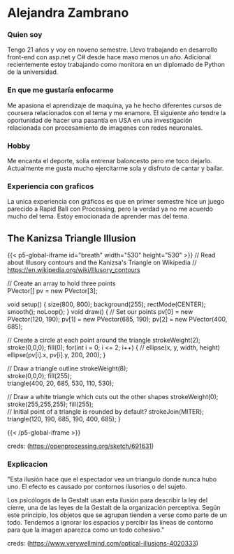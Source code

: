 # Alejandra Zambrano
### Quien soy
Tengo 21 años y voy en noveno semestre. Llevo trabajando en desarrollo front-end con asp.net y C# desde hace maso menos un año. Adicional recientemente estoy trabajando como monitora en un diplomado de Python de la universidad.
### En que me gustaría enfocarme
Me apasiona el aprendizaje de maquina, ya he hecho diferentes cursos de coursera relacionados con el tema y me enamore. El siguiente año tendre la oportunidad de hacer una pasantía en USA en una investigación relacionada con procesamiento de imagenes con redes neuronales.
### Hobby
Me encanta el deporte, solía entrenar baloncesto pero me toco dejarlo. Actualmente me gusta mucho ejercitarme sola y disfruto de cantar y bailar.

### Experiencia con graficos
La unica experiencia con gráficos es que en primer semestre hice un juego parecido a Rapid Ball con Processing, pero la verdad ya no me acuerdo mucho del tema. Estoy emocionada de aprender mas del tema.


## The Kanizsa Triangle Illusion
{{< p5-global-iframe id="breath" width="530" height="530" >}}
// Read about Illusory contours and the Kanizsa's Triangle on Wikipedia
// https://en.wikipedia.org/wiki/Illusory_contours

// Create an array to hold three points  
PVector[] pv = new PVector[3]; 

void setup() {
  size(800, 800);
  background(255);
  rectMode(CENTER);
  smooth();
  noLoop();
}
void draw() {
  // Set our points
  pv[0] = new PVector(120, 190);
  pv[1] = new PVector(685, 190);
  pv[2] = new PVector(400, 685);
  
  // Create a circle at each point around the triangle
  strokeWeight(2);  
  stroke(0,0,0);
  fill(0);
  for(int i = 0; i <= 2; i++)
  {
    // ellipse(x, y, width, height)  
    ellipse(pv[i].x, pv[i].y, 200, 200); 
  } 
  
  // Draw a triangle outline
  strokeWeight(8);  
  stroke(0,0,0);
  fill(255);  
  triangle(400, 20, 685, 530, 110, 530);

  // Draw a white triangle which cuts out the other shapes
  strokeWeight(0);
  stroke(255,255,255);
  fill(255);   
  // Initial point of a triangle is rounded by default?
  strokeJoin(MITER);
  triangle(120, 190, 685, 190, 400, 685);
}  

{{< /p5-global-iframe >}}

creds: (https://openprocessing.org/sketch/691631)

### Explicacion 
"Esta ilusión hace que el espectador vea un triangulo donde nunca hubo uno. El efecto es causado por contornos ilusorios o del sujeto.

Los psicólogos de la Gestalt usan esta ilusión para describir la ley del cierre, una de las leyes de la Gestalt de la organización perceptiva. Según este principio, los objetos que se agrupan tienden a verse como parte de un todo. Tendemos a ignorar los espacios y percibir las líneas de contorno para que la imagen aparezca como un todo cohesivo."

 creds: (https://www.verywellmind.com/optical-illusions-4020333)

